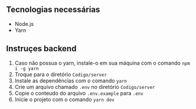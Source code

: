 ## Tecnologias necessárias

-   Node.js
-   Yarn

## Instruçes backend

1. Caso não possua o yarn, instale-o em sua máquina com o comando `npm i -g yarn`
2. Troque para o diretório `Codigo/server`
3. Instale as dependências com o comando `yarn`
4. Crie um arquivo chamado `.env` no diretório `Codigo/server`
5. Copie o conteudo do arquivo `.env.example` para `.env`
6. Inicie o projeto com o comando `yarn dev`
